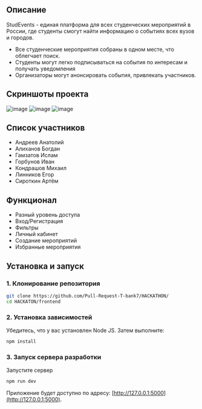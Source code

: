 ## Описание
StudEvents - единая платформа для всех студенческих мероприятий в
России, где студенты смогут найти информацию о событиях всех вузов и
городов.

- Все студенческие мероприятия собраны в одном месте, что облегчает поиск.
- Студенты могут легко подписываться на события по интересам и получать уведомления
- Организаторы могут анонсировать события, привлекать участников.

## Скриншоты проекта
![image](https://github.com/user-attachments/assets/7b14e073-ecbd-49ca-a7f6-0499d74cbb94)
![image](https://github.com/user-attachments/assets/af9b1ac2-28fa-4f29-ac13-f54a911c9a1d)
![image](https://github.com/user-attachments/assets/a441db0f-73ba-4ee7-a612-4a2d4b50c062)

## Список участников
- Андреев Анатолий
- Алиханов Богдан
- Гамзатов Ислам
- Горбунов Иван
- Кондрашов Михаил
- Линников Егор
- Сироткин Артём

## Функционал
- Разный уровень доступа
- Вход/Регистрация
- Фильтры
- Личный кабинет
- Создание мероприятий
- Избранные мероприятия

## Установка и запуск

### 1. Клонирование репозитория
```bash
git clone https://github.com/Pull-Request-T-bank7/HACKATHON/
cd HACKATON/frontend
```

### 2. Установка зависимостей
Убедитесь, что у вас установлен Node JS. Затем выполните:
```bash
npm install
```

### 3. Запуск сервера разработки
Запустите сервер
```bash
npm run dev
```


Приложение будет доступно по адресу: [http://127.0.0.1:5000](http://127.0.0.1:5000).
